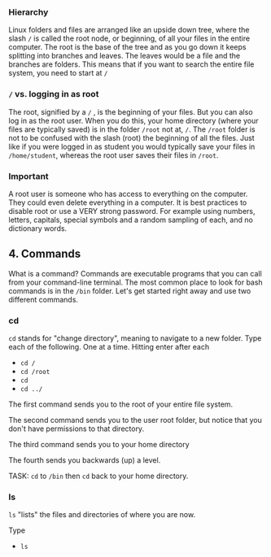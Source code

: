 ### Hierarchy

Linux folders and files are arranged like an upside down tree, where the slash `/` is called the root node, or beginning, of all your files in the entire computer. The root is the base of the tree and as you go down it keeps splitting into branches and leaves. The leaves would be a file and the branches are folders. This means that if you want to search the entire file system, you need to start at `/`

### `/` vs. logging in as root

The root, signified by a `/` , is the beginning of your files. But you can also log in as the root user. When you do this, your home directory (where your files are typically saved) is in the folder `/root` not at, `/`. The `/root` folder is not to be confused with the slash (root) the beginning of all the files. Just like if you were logged in as student you would typically save your files in `/home/student`, whereas the root user saves their files in `/root`.

### Important

A root user is someone who has access to everything on the computer. They could even delete everything in a computer. It is best practices to disable root or use a VERY strong password. For example using numbers, letters, capitals, special symbols and a random sampling of each, and no dictionary words.



<h2 class="colH3"> 4. Commands </h2>

What is a command? Commands are executable programs that you can call from your command-line terminal. The most common place to look for bash commands is in the `/bin` folder. Let's get started right away and use two different commands.

### cd

`cd` stands for "change directory", meaning to navigate to a new folder.
Type each of the following. One at a time. Hitting enter after each

- `cd /`
- `cd /root`
- `cd`
- `cd ../`

The first command sends you to the root of your entire file system.

The second command sends you to the user root folder, but notice that you don't have permissions to that directory.

The third command sends you to your home directory

The fourth sends you backwards (up) a level.

TASK: `cd` to `/bin` then `cd` back to your home directory.

### ls

`ls` "lists" the files and directories of where you are now.

Type

- `ls`

